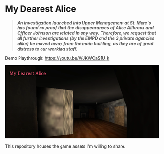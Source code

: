 # My Dearest Alice 


> _**An investigation launched into Upper Management at St. Marc's has found no proof that the disappearances of Alice Allbrook and Officer Johnson are related in any way.**_
> _**Therefore, we request that all further investigations (by the EMPD and the 3 private agencies alike) be moved away from the main building, as they are of great distress to our working staff.**_

Demo Playthrough: https://youtu.be/WJKWCaS1U_k
 
![My Dearest Alice](images/MDA.png)



This repository houses the game assets I'm willing to share.
